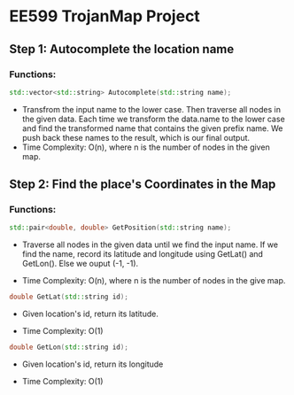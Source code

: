 # EE599 TrojanMap Project

## Step 1: Autocomplete the location name

### Functions:

```c++
std::vector<std::string> Autocomplete(std::string name);
```

- Transfrom the input name to the lower case. Then traverse all nodes in the given data. Each time we transform the data.name to the lower case and find the transformed name that 
  contains the given prefix name. We push back these names to the result, which is our final output.
- Time Complexity: O(n), where n is the number of nodes in the given map.

## Step 2: Find the place's Coordinates in the Map

### Functions:

```c++
std::pair<double, double> GetPosition(std::string name);
```

- Traverse all nodes in the given data until we find the input name. If we find the name, record its latitude and longitude using GetLat() and GetLon(). Else we ouput (-1, -1).

- Time Complexity: O(n), where n is the number of nodes in the give map.

```c++
double GetLat(std::string id);
```

- Given location's id, return its latitude.

- Time Complexity: O(1)

```c++
double GetLon(std::string id);
```

- Given location's id, return its longitude

- Time Complexity: O(1)
